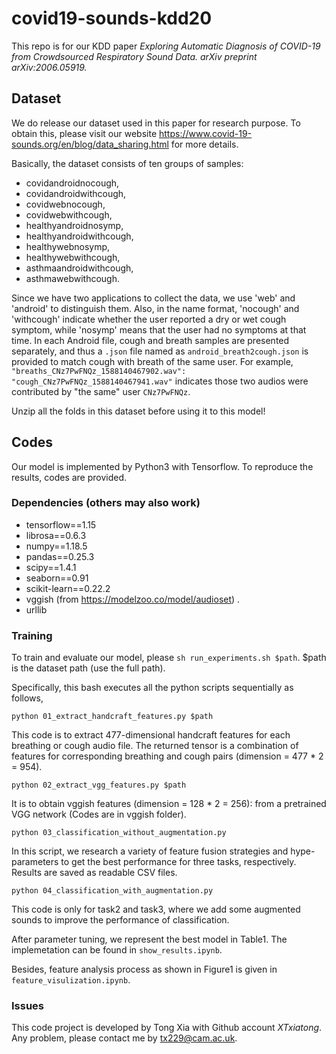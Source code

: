 # covid19-sounds-kdd20
This repo is for our KDD paper *Exploring Automatic Diagnosis of COVID-19 from Crowdsourced Respiratory Sound Data. arXiv preprint arXiv:2006.05919.*

## Dataset

We do release our dataset used in this paper for research purpose. To obtain this, please visit our website  https://www.covid-19-sounds.org/en/blog/data_sharing.html for more details.

Basically, the dataset consists of ten groups of samples: 

- covidandroidnocough,
- covidandroidwithcough,
- covidwebnocough,
- covidwebwithcough,
- healthyandroidnosymp,
- healthyandroidwithcough,
- healthywebnosymp,
- healthywebwithcough,
- asthmaandroidwithcough,
- asthmawebwithcough.

Since we have two applications to collect the data, we use 'web' and 'android' to distinguish them.
Also, in the name format, 'nocough' and 'withcough' indicate whether the user reported a dry or wet cough symptom, while 'nosymp' means that the user had no symptoms at that time.
In each Android file, cough and breath samples are presented separately, and thus a `.json` file named as `android_breath2cough.json` is provided to match cough with breath of the same user. For example, `"breaths_CNz7PwFNQz_1588140467902.wav": "cough_CNz7PwFNQz_1588140467941.wav"` indicates those two audios were contributed by "the same" user  `CNz7PwFNQz`.

Unzip all the folds in this dataset before using it to this model!

## Codes

Our model is implemented by Python3 with Tensorflow. To reproduce the results, codes are provided.

### Dependencies (others may also work)

- tensorflow==1.15
- librosa==0.6.3
- numpy==1.18.5
- pandas==0.25.3
- scipy==1.4.1
- seaborn==0.91
- scikit-learn==0.22.2
- vggish (from https://modelzoo.co/model/audioset) .
- urllib

### Training

To train and evaluate our model, please `sh run_experiments.sh $path`. $path is the dataset path (use the full path). 

Specifically, this bash executes all the python scripts sequentially as follows, 

`python 01_extract_handcraft_features.py $path`

This code is to extract 477-dimensional handcraft features for each breathing or cough audio file. The returned tensor is a combination of features for corresponding breathing and cough pairs (dimension = 477 * 2 = 954).

`python 02_extract_vgg_features.py $path`

It is to obtain vggish features (dimension = 128 * 2 = 256): from a pretrained VGG network (Codes are in vggish folder). 

`python 03_classification_without_augmentation.py`

In this script, we research a variety of feature fusion strategies and hype-parameters to get the best performance for three tasks, respectively. Results are saved as readable CSV files.

`python 04_classification_with_augmentation.py`

This code is only for task2 and task3, where we add some augmented sounds to improve the performance of classification.

After parameter tuning, we represent the best model in Table1. The implemetation can be found in `show_results.ipynb`.

Besides, feature analysis process as shown in Figure1 is given in `feature_visulization.ipynb`.

### Issues

This code project is developed by Tong Xia with Github account *XTxiatong*. Any problem, please contact me by tx229@cam.ac.uk.
